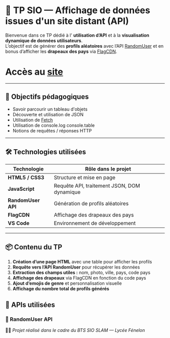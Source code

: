 # 👥 TP SIO — Affichage de données issues d'un site distant (API)

Bienvenue dans ce TP dédié à l' **utilisation d’API** et à la **visualisation dynamique de données utilisateurs**.  
L’objectif est de générer des **profils aléatoires** avec l’API [RandomUser](https://randomuser.me) et  en bonus d’afficher les **drapeaux des pays** via [FlagCDN](https://flagcdn.com).

# Accès au [site](https://mathioux-morin.github.io/TP-BTS-SIO/API-Utilisation/API%20RandomUser/)
---

## 🎯 Objectifs pédagogiques

 - Savoir parcourir un tableau d'objets
 - Découverte et utilisation de JSON
 - Utilisation de [Fetch](https://developer.mozilla.org/fr/docs/Web/API/Fetch_API/Using_Fetch)
 - Utilisation de console.log console.table
 - Notions de requêtes / réponses HTTP

---

## 🛠️ Technologies utilisées

| Technologie        | Rôle dans le projet                          |
|--------------------|----------------------------------------------|
| **HTML5 / CSS3**   | Structure et mise en page                    |
| **JavaScript**     | Requête API, traitement JSON, DOM dynamique |
| **RandomUser API** | Génération de profils aléatoires             |
| **FlagCDN**        | Affichage des drapeaux des pays              |
| **VS Code**        | Environnement de développement               |

---

## 📦 Contenu du TP

1. **Création d’une page HTML** avec une table pour afficher les profils
2. **Requête vers l’API RandomUser** pour récupérer les données
3. **Extraction des champs utiles :** nom, photo, ville, pays, code pays
4. **Affichage des drapeaux** via FlagCDN en fonction du code pays
5. **Ajout d’emojis de genre** et personnalisation visuelle
6. **Affichage du nombre total de profils générés**

## 🔗 APIs utilisées

### 🎲 RandomUser API

👩‍💻 *Projet réalisé dans le cadre du BTS SIO SLAM — Lycée Fénelon*
